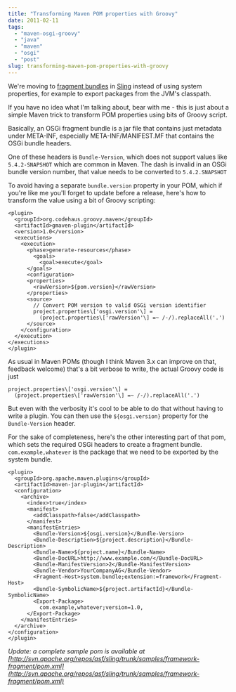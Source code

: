 ```yaml
---
title: "Transforming Maven POM properties with Groovy"
date: 2011-02-11
tags: 
  - "maven-osgi-groovy"
  - "java"
  - "maven"
  - "osgi"
  - "post"
slug: transforming-maven-pom-properties-with-groovy
---
```


We're moving to [fragment bundles](http://osgi.mjahn.net/2008/03/13/half-bundle-half-jar-%E2%80%93-the-nature-of-fragment-a-blessing-or-a-curse/) in [Sling](http://sling.apache.org) instead of using system properties, for example to export packages from the JVM's classpath.

If you have no idea what I'm talking about, bear with me - this is just about a simple Maven trick to transform POM properties using bits of Groovy script.

Basically, an OSGi fragment bundle is a jar file that contains just metadata under META-INF, especially META-INF/MANIFEST.MF that contains the OSGi bundle headers.

One of these headers is `Bundle-Version`, which does not support values like `5.4.2-SNAPSHOT` which are common in Maven. The dash is invalid in an OSGi bundle version number, that value needs to be converted to `5.4.2.SNAPSHOT`

To avoid having a separate `bundle.version` property in your POM, which if you're like me you'll forget to update before a release, here's how to transform the value using a bit of Groovy scripting:

    <plugin>
      <groupId>org.codehaus.groovy.maven</groupId>
      <artifactId>gmaven-plugin</artifactId>
      <version>1.0</version>
      <executions>
        <execution>
          <phase>generate-resources</phase>
            <goals>
              <goal>execute</goal>
          </goals>
          <configuration>
          <properties>
            <rawVersion>${pom.version}</rawVersion>
          </properties>
          <source>
            // Convert POM version to valid OSGi version identifier
            project.properties\['osgi.version'\] = 
              (project.properties\['rawVersion'\] =~ /-/).replaceAll('.')
          </source>
        </configuration>
      </execution>
    </executions>
    </plugin>  

As usual in Maven POMs (though I think Maven 3.x can improve on that, feedback welcome) that's a bit verbose to write, the actual Groovy code is just

    project.properties\['osgi.version'\] = 
      (project.properties\['rawVersion'\] =~ /-/).replaceAll('.')

But even with the verbosity it's cool to be able to do that without having to write a plugin. You can then use the `${osgi.version}` property for the `Bundle-Version` header.

For the sake of completeness, here's the other interesting part of that pom, which sets the required OSGi headers to create a fragment bundle. `com.example,whatever` is the package that we need to be exported by the system bundle.

    <plugin>
      <groupId>org.apache.maven.plugins</groupId>
      <artifactId>maven-jar-plugin</artifactId>
      <configuration>
        <archive>
          <index>true</index>
          <manifest>
            <addClasspath>false</addClasspath>
          </manifest>
          <manifestEntries>
            <Bundle-Version>${osgi.version}</Bundle-Version>
            <Bundle-Description>${project.description}</Bundle-Description>
            <Bundle-Name>${project.name}</Bundle-Name>
            <Bundle-DocURL>http://www.example.com/</Bundle-DocURL>
            <Bundle-ManifestVersion>2</Bundle-ManifestVersion>
            <Bundle-Vendor>YourCompanyAG</Bundle-Vendor>
            <Fragment-Host>system.bundle;extension:=framework</Fragment-Host>
            <Bundle-SymbolicName>${project.artifactId}</Bundle-SymbolicName>
            <Export-Package>
              com.example,whatever;version=1.0,
          </Export-Package>
        </manifestEntries>
      </archive>
    </configuration>
    </plugin>

_Update: a complete sample pom is available at [http://svn.apache.org/repos/asf/sling/trunk/samples/framework-fragment/pom.xml](http://svn.apache.org/repos/asf/sling/trunk/samples/framework-fragment/pom.xml)_
